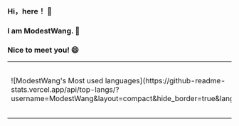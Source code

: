 ### Hi，here！ 👋

### I am ModestWang. 🌱

### Nice to meet you! 😄

<table>
  
<td style = "width: 50%;">
![ModestWang's Most used languages](https://github-readme-stats.vercel.app/api/top-langs/?username=ModestWang&layout=compact&hide_border=true&langs_count=10)
</td>

<td style = "width: 50%;">
[![ModestWang's GitHub stats](https://github-readme-stats.vercel.app/api?username=ModestWang)](https://github.com/anuraghazra/github-readme-stats)
</td>

</table>  

<!--
**ModestWang/ModestWang** is a ✨ _special_ ✨ repository because its `README.md` (this file) appears on your GitHub profile.

Here are some ideas to get you started:

- 🔭 I’m currently working on ...
- 🌱 I’m currently learning ...
- 👯 I’m looking to collaborate on ...
- 🤔 I’m looking for help with ...
- 💬 Ask me about ...
- 📫 How to reach me: ...
- 😄 Pronouns: ...
- ⚡ Fun fact: ...
-->
